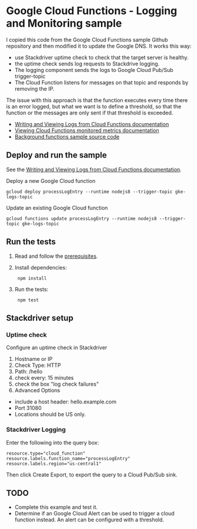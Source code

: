 # Google Cloud Functions - Logging and Monitoring sample
I copied this code from the Google Cloud Functions sample Github repository and then modified it to update the Google DNS.
It works this way:
* use Stackdriver uptime check to check that the target server is healthy.
* the uptime check sends log requests to Stackdrive logging.
* The logging component sends the logs to Google Cloud Pub/Sub trigger-topic
* The Cloud Function listens for messages on that topic and responds by removing the IP.

The issue with this approach is that the function executes every time there is an error logged, but what we want is to define a threshold, so that the function or the messages are only sent if that threshold is exceeded.  


* [Writing and Viewing Logs from Cloud Functions documentation][docs]
* [Viewing Cloud Functions monitored metrics documentation][docs2]
* [Background functions sample source code][code]

[docs]: https://cloud.google.com/functions/docs/monitoring/logging
[docs2]: https://cloud.google.com/functions/docs/monitoring/metrics
[code]: index.js

## Deploy and run the sample

See the [Writing and Viewing Logs from Cloud Functions documentation][docs].

Deploy a new Google Cloud function
```
gcloud deploy processLogEntry --runtime nodejs8 --trigger-topic gke-logs-topic
```

Update an existing Google Cloud function
```
gcloud functions update processLogEntry --runtime nodejs8 --trigger-topic gke-logs-topic
```

## Run the tests

1. Read and follow the [prerequisites](../../#how-to-run-the-tests).

1. Install dependencies:

        npm install

1. Run the tests:

        npm test

## Stackdriver setup

### Uptime check
Configure an uptime check in Stackdriver
1) Hostname or IP
2) Check Type: HTTP
3) Path: /hello
4) check every: 15 minutes
5) check the box "log check failures"
6) Advanced Options
  * include a host header: hello.example.com
  * Port 31080
  * Locations should be US only.  

### Stackdriver Logging
Enter the following into the query box:
```
resource.type="cloud_function"
resource.labels.function_name="processLogEntry"
resource.labels.region="us-central1"
```

Then click Create Export, to export the query to a Cloud Pub/Sub sink.  

## TODO
* Complete this example and test it.
* Determine if an Google Cloud Alert can be used to trigger a cloud function instead. An alert can be configured with a threshold.  
